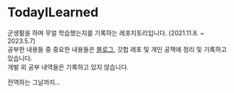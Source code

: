 # TodayILearned

군생활을 하며 무얼 학습했는지를 기록하는 레포지토리입니다. (2021.11.8. ~ 2023.5.7)  
공부한 내용들 중 중요한 내용들은 [블로그](https://gamesmith.tistory.com/), 깃헙 레포 및 개인 공책에 정리 및 기록하고 있습니다.  
개발 외 공부 내역들은 기록하고 있지 않습니다.  

전역하는 그날까지...
